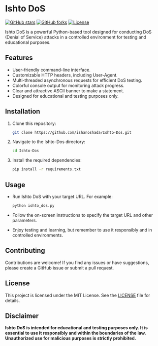 # Ishto DoS

[![GitHub stars](https://img.shields.io/github/stars/Ishanoshada/Ishto-Dos)](https://github.com/ishanoshada/Ishto-Dos/stargazers)
[![GitHub forks](https://img.shields.io/github/forks/Ishanoshada/Ishto-Dos)](https://github.com/ishanoshada/Ishto-Dos/network)
[![License](https://img.shields.io/github/license/Ishanoshada/Ishto-Dos)](https://github.com/ishanoshada/Ishto-Dos/blob/main/LICENSE)

Ishto DoS is a powerful Python-based tool designed for conducting DoS (Denial of Service) attacks in a controlled environment for testing and educational purposes.


## Features

- User-friendly command-line interface.
- Customizable HTTP headers, including User-Agent.
- Multi-threaded asynchronous requests for efficient DoS testing.
- Colorful console output for monitoring attack progress.
- Clear and attractive ASCII banner to make a statement.
- Designed for educational and testing purposes only.

## Installation

1. Clone this repository:
   ```bash
   git clone https://github.com/ishanoshada/Ishto-Dos.git
   ```

2. Navigate to the Ishto-Dos directory:
   ```bash
   cd Ishto-Dos
   ```

3. Install the required dependencies:
   ```bash
   pip install -r requirements.txt
   ```

## Usage

- Run Ishto DoS with your target URL. For example:
   ```bash
   python ishto_dos.py
   ```

- Follow the on-screen instructions to specify the target URL and other parameters.

- Enjoy testing and learning, but remember to use it responsibly and in controlled environments.

## Contributing

Contributions are welcome! If you find any issues or have suggestions, please create a GitHub issue or submit a pull request.

## License

This project is licensed under the MIT License. See the [LICENSE](LICENSE) file for details.

## Disclaimer

**Ishto DoS is intended for educational and testing purposes only. It is essential to use it responsibly and within the boundaries of the law. Unauthorized use for malicious purposes is strictly prohibited.**
